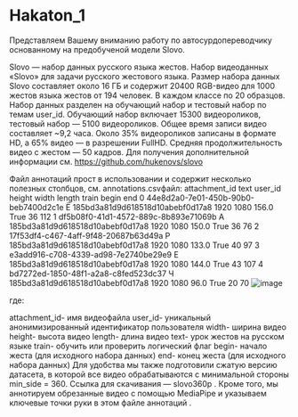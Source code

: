 # Hakaton_1
Представляем Вашему вниманию работу по автосурдопереводчику основанному на предобученой модели Slovo.

Slovo — набор данных русского языка жестов. Набор видеоданных «Slovo» для задачи русского жестового языка. Размер набора данных Slovo составляет около 16 ГБ и содержит 20400 RGB-видео для 1000 жестов языка жестов от 194 человек. В каждом классе по 20 образцов. Набор данных разделен на обучающий набор и тестовый набор по темам user_id. Обучающий набор включает 15300 видеороликов, тестовый набор — 5100 видеороликов. Общее время записи видео составляет ~9,2 часа. Около 35% видеороликов записаны в формате HD, а 65% видео — в разрешении FullHD. Средняя продолжительность видео с жестом — 50 кадров.
Для получения дополнительной информации см. https://github.com/hukenovs/slovo

Файл аннотаций прост в использовании и содержит несколько полезных столбцов, см. annotations.csvфайл:
	attachment_id	text	user_id	height	width	length	train	begin	end
0	44e8d2a0-7e01-450b-90b0-beb7400d2c1e	Ё	185bd3a81d9d618518d10abebf0d17a8	1920	1080	156.0	True	36	112
1	df5b08f0-41d1-4572-889c-8b893e71069b	А	185bd3a81d9d618518d10abebf0d17a8	1920	1080	150.0	True	36	76
2	17f53df4-c467-4aff-9f48-20687b63d49a	Р	185bd3a81d9d618518d10abebf0d17a8	1920	1080	133.0	True	40	97
3	e3add916-c708-4339-ad98-7e2740be29e9	Е	185bd3a81d9d618518d10abebf0d17a8	1920	1080	144.0	True	43	107
4	bd7272ed-1850-48f1-a2a8-c8fed523dc37	Ч	185bd3a81d9d618518d10abebf0d17a8	1920	1080	96.0	True	20	70
![image](https://github.com/osipov779/Hakaton_1/assets/151464254/663377c6-be86-48f6-86bd-804b69f8eec6)




где:

attachment_id- имя видеофайла
user_id- уникальный анонимизированный идентификатор пользователя
width- ширина видео
height- высота видео
length- длина видео
text- урок жестов на русском языке
train- обучить или проверить логический флаг
begin- начало жеста (для исходного набора данных)
end- конец жеста (для исходного набора данных)
Для удобства мы также подготовили сжатую версию датасета, в которой все видео обрабатываются с минимальной стороны min_side = 360. Ссылка для скачивания — slovo360p . Кроме того, мы аннотируем обрезанные видео с помощью MediaPipe и указываем ключевые точки руки в этом файле аннотаций .
